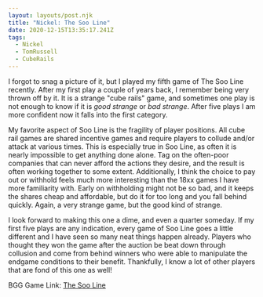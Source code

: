 ```yaml
---
layout: layouts/post.njk
title: "Nickel: The Soo Line"
date: 2020-12-15T13:35:17.241Z
tags:
  - Nickel
  - TomRussell
  - CubeRails
---
```

I forgot to snag a picture of it, but I played my fifth game of The Soo Line recently. After my first play a couple of years back, I remember being very thrown off by it. It is a strange "cube rails" game, and sometimes one play is not enough to know if it is *good strange* or *bad strange*. After five plays I am more confident now it falls into the first category.

My favorite aspect of Soo Line is the fragility of player positions. All cube rail games are shared incentive games and require players to collude and/or attack at various times. This is especially true in Soo Line, as often it is nearly impossible to get anything done alone. Tag on the often-poor companies that can never afford the actions they desire, and the result is often working together to some extent. Additionally, I think the choice to pay out or withhold feels much more interesting than the 18xx games I have more familiarity with. Early on withholding might not be so bad, and it keeps the shares cheap and affordable, but do it for too long and you fall behind quickly. Again, a very strange game, but the good kind of strange.

I look forward to making this one a dime, and even a quarter someday. If my first five plays are any indication, every game of Soo Line goes a little different and I have seen so many neat things happen already. Players who thought they won the game after the auction be beat down through collusion and come from behind winners who were able to manipulate the endgame conditions to their benefit. Thankfully, I know a lot of other players that are fond of this one as well!

BGG Game Link: [The Soo Line](https://boardgamegeek.com/boardgame/262621/soo-line)